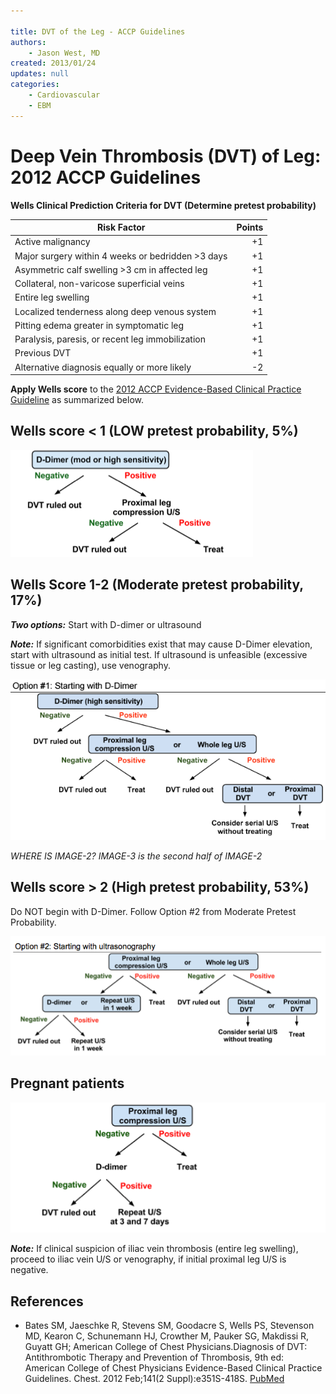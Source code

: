 ```yaml
---

title: DVT of the Leg - ACCP Guidelines
authors:
    - Jason West, MD
created: 2013/01/24
updates: null
categories:
    - Cardiovascular
    - EBM
---
```


# Deep Vein Thrombosis (DVT) of Leg: 2012 ACCP Guidelines

**Wells Clinical Prediction Criteria for DVT (Determine pretest probability)**

| **Risk Factor**                                   | Points |
| ------------------------------------------------- | -----: |
| Active malignancy                                 |     +1 |
| Major surgery within 4 weeks or bedridden >3 days |     +1 |
| Asymmetric calf swelling >3 cm in affected leg    |     +1 |
| Collateral, non-varicose superficial veins        |     +1 |
| Entire leg swelling                               |     +1 |
| Localized tenderness along deep venous system     |     +1 |
| Pitting edema greater in symptomatic leg          |     +1 |
| Paralysis, paresis, or recent leg immobilization  |     +1 |
| Previous DVT                                      |     +1 |
| Alternative diagnosis equally or more likely      |     -2 |

**Apply Wells score** to the [2012 ACCP Evidence-Based Clinical Practice Guideline](http://www.ncbi.nlm.nih.gov/pubmed/22315267) as summarized below.

## Wells score &lt; 1 (LOW pretest probability, 5%) 

![](image-1.png)

## Wells Score 1-2 (Moderate pretest probability, 17%)  

**_Two options:_** Start with D-dimer or ultrasound 

**_Note:_** If significant comorbidities exist that may cause D-Dimer elevation, start with ultrasound as initial test. If ultrasound is unfeasible (excessive tissue or leg casting), use venography.

![](image-2.png)

_WHERE IS IMAGE-2? IMAGE-3 is the second half of IMAGE-2_

## Wells score > 2 (High pretest probability, 53%) 

Do NOT begin with D-Dimer. Follow Option #2 from Moderate Pretest Probability.

![](image-3.png)

## Pregnant patients 

![](image-4.png)

**_Note:_** If clinical suspicion of iliac vein thrombosis (entire leg swelling), proceed to iliac vein U/S or venography, if initial proximal leg U/S is negative.

## References

- Bates SM, Jaeschke R, Stevens SM, Goodacre S, Wells PS, Stevenson MD, Kearon C, Schunemann HJ, Crowther M, Pauker SG, Makdissi R, Guyatt GH; American College of Chest Physicians.Diagnosis of DVT: Antithrombotic Therapy and Prevention of Thrombosis, 9th ed: American College of Chest Physicians Evidence-Based Clinical Practice Guidelines. Chest. 2012 Feb;141(2 Suppl):e351S-418S. [PubMed](http://www.ncbi.nlm.nih.gov/pubmed/22315267)
